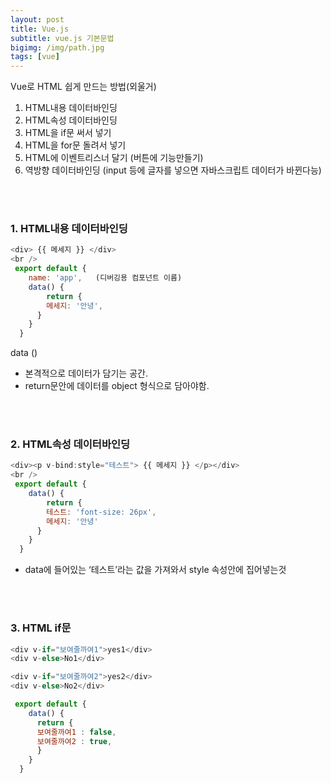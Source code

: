 ```yaml
---
layout: post
title: Vue.js
subtitle: vue.js 기본문법
bigimg: /img/path.jpg
tags: [vue]
---
```




Vue로 HTML 쉽게 만드는 방법(외울거)
<br />
1. HTML내용 데이터바인딩<br />
2. HTML속성 데이터바인딩<br />
3. HTML을 if문 써서 넣기<br />
4. HTML을 for문 돌려서 넣기<br />
5. HTML에 이벤트리스너 달기 (버튼에 기능만들기)<br />
6. 역방향 데이터바인딩 (input 등에 글자를 넣으면 자바스크립트 데이터가 바뀐다능)<br />


<br /><br />

### 1. HTML내용 데이터바인딩
``` javascript
<div> {{ 메세지 }} </div> 
<br />
 export default {
    name: 'app',   (디버깅용 컴포넌트 이름)
    data() {
        return {
        메세지: '안녕',
      }
    }
  }
```
data ()
- 본격적으로 데이터가 담기는 공간. 
- return문안에 데이터를 object 형식으로 담아야함.

<br /><br />

### 2. HTML속성 데이터바인딩
``` javascript
<div><p v-bind:style="테스트"> {{ 메세지 }} </p></div> 
<br />
 export default {
    data() {
        return {
        테스트: 'font-size: 26px',
        메세지: '안녕'
      }
    }
  }
```
* data에 들어있는 ‘테스트’라는 값을 가져와서 style 속성안에 집어넣는것

<br /><br />

### 3. HTML if문
``` javascript
<div v-if="보여줄까여1">yes1</div>
<div v-else>No1</div>

<div v-if="보여줄까여2">yes2</div>
<div v-else>No2</div>

 export default {
    data() {
      return {
      보여줄까여1 : false,
      보여줄까여2 : true,
      }
    }
  }
```
> [출력]: https://jungma.github.io/img/if-else.PNG "출력"



<br /><br />